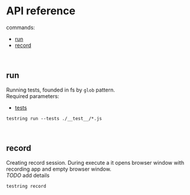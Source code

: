 # API reference

commands:
* [run](#run)
* [record](#record)

<br/>

## run

Running tests, founded in fs by `glob` pattern.\
Required parameters:
* [tests](../configuration/.md#tests)

```
testring run --tests ./__test__/*.js
```

<br/>

## record

Creating record session. 
During execute a it opens browser window with recording app and empty browser window.\
*TODO* add details

```
testring record
``` 
